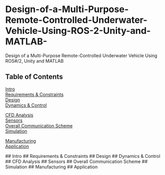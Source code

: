 # Design-of-a-Multi-Purpose-Remote-Controlled-Underwater-Vehicle-Using-ROS-2-Unity-and-MATLAB-
Design of a Multi-Purpose Remote-Controlled Underwater Vehicle Using ROS#/2, Unity and MATLAB 

## Table of Contents  
[Intro](#intro)  
[Requirements & Constraints](#reqscons)  
[Design](#design)  
[Dynamics & Control](#dynamicscontrol)  

[CFD Analysis](#cfd)  
[Sensors](#sensors)  
[Overall Communication Scheme](#overallcomm)  
[Simulation](#simulation)  

[Manufacturing](#manuf)  
[Application](#application)  

<a name="intro"/>
## Intro

<a name="reqscons"/>
## Requirements & Constraints

<a name="design"/>
## Design

<a name="dynamicscontrol"/>
## Dynamics & Control

<a name="cfd"/>
## CFD Analysis

<a name="sensors"/>
## Sensors

<a name="overallcomm"/>
## Overall Communication Scheme

<a name="simulation"/>
## Simulation

<a name="manuf"/>
## Manufacturing

<a name="application"/>
## Application

